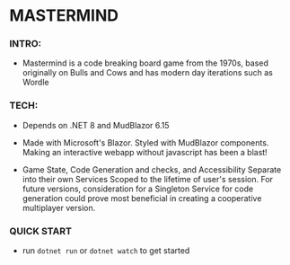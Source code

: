 # MASTERMIND


### INTRO:
- Mastermind is a code breaking board game from the 1970s, based originally on Bulls and Cows and has modern day iterations such as Wordle

### TECH:
- Depends on .NET 8 and MudBlazor 6.15

- Made with Microsoft's Blazor. Styled with MudBlazor components. Making an interactive webapp without javascript has been a blast!

- Game State, Code Generation and checks, and Accessibility Separate into their own Services Scoped to the lifetime of user's session. For future versions, consideration for a Singleton Service for code generation could prove most beneficial in creating a cooperative multiplayer version.

### QUICK START
- run ```dotnet run``` or  ```dotnet watch``` to get started
